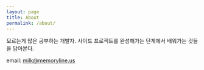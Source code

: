 ```yaml
---
layout: page
title: About
permalink: /about/
---
```


모르는게 많은 공부하는 개발자. 사이드 프로젝트를 완성해가는 단계에서 배워가는 것들을 담아본다.

email: milk@memoryline.us
